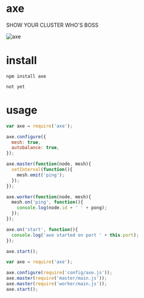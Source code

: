 # axe

SHOW YOUR CLUSTER WHO'S BOSS

![axe](http://i.imgur.com/ONr16.png)

# install

    npm install axe

    not yet

# usage

````javascript
var axe = require('axe');

axe.configure({
  mesh: true,
  autobalance: true,
});

axe.master(function(node, mesh){
  setInterval(function(){
    mesh.emit('ping');
  });
});

axe.worker(function(node, mesh){
  mesh.on('ping', function(){
    console.log(node.id + ' ' + pong);
  });
});

axe.on('start', function(){
  console.log('axe started on port ' + this.port);
});

axe.start();
````

````javascript
var axe = require('axe');

axe.configure(require('config/axe.js'));
axe.master(require('master/main.js'));
axe.master(require('worker/main.js'));
axe.start();
````
